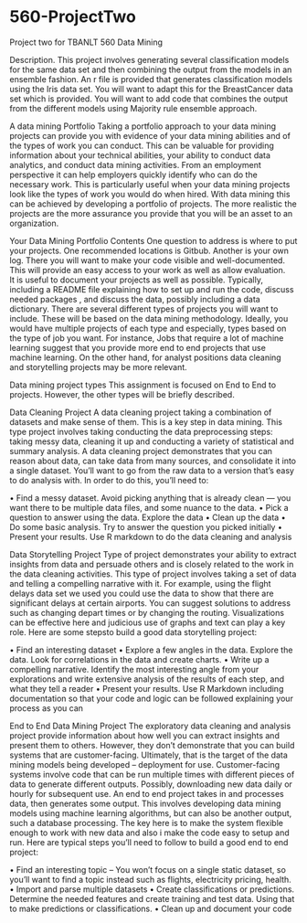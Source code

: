 # 560-ProjectTwo
Project two for TBANLT 560 Data Mining

Description.
This project involves generating several classification models for the same data set and then combining the output from the models in an ensemble fashion. 
An r file is provided that generates classification models using the Iris data set.  You will want to adapt this for the BreastCancer data set which is provided.  You will want to add code that combines the output from the different models using Majority rule ensemble approach.

A data mining Portfolio
Taking a portfolio approach to your data mining projects can provide you with evidence of your data mining abilities and of the types of work you can conduct.  This can be valuable for providing information about your technical abilities, your ability to conduct data analytics, and conduct data mining activities.  From an employment perspective it can help employers quickly identify who can do the necessary work.    This is particularly useful when your data mining projects look like the types of work you would do when hired.   With data mining this can be achieved by developing a portfolio of projects. The more realistic the projects are the more assurance you provide  that you will be an asset to an organization.

Your Data Mining Portfolio Contents
One question to address is where to put your projects.  One recommended locations is Gitbub.  Another  is your own log.  There you will want to make your code visible and well-documented.  This will provide an easy access to your work as well as allow evaluation.  
It is useful to document your projects as well as possible.   Typically, including a README file explaining how to set up and run the code, discuss needed packages , and discuss the data, possibly including a data dictionary.
There are several different types of projects you will want to include.  These will be based on the data mining methodology.  Ideally, you would have multiple projects of each type and especially, types based on the type of job you want.   For instance, 
Jobs that require a lot of machine learning suggest that you provide more end to end projects that use machine learning. On the other hand,  for analyst positions data cleaning and storytelling projects may be more relevant.

Data mining project types
This assignment is focused on End to End to projects.  However, the other types will be briefly described.

Data Cleaning Project
A data cleaning project  taking a combination of datasets and make sense of them. This is a key step in data mining. This type project involves taking  conducting the data preprocessing steps: taking messy data, cleaning it up and conducting a variety of statistical and summary analysis. A data cleaning project demonstrates that you can reason about data,  can take data from many sources, and consolidate it into a single dataset.
You’ll want to go from the raw data to a version that’s easy to do analysis with. In order to do this, you’ll need to:

•	Find a messy dataset. Avoid picking anything that is already clean — you want there to be multiple data files, and some nuance to the data.
•	Pick a question to answer using the data.  Explore the data
•	Clean up the data
•	Do some basic analysis. Try to answer the question you picked initially
•	Present your results.  Use R markdown to  do the data cleaning and analysis

Data Storytelling Project
Type of project demonstrates your ability to extract insights from data and persuade others and is closely related to the work in the data cleaning activities.  This type of project involves taking a set of data and telling a compelling narrative with it. For example, using the flight delays data set we used you could use the data to show that there are significant delays at certain airports.  You can suggest solutions to address such as changing depart times or by changing the routing.
Visualizations can be effective here and judicious use of graphs and text can play a key role. Here are some stepsto build a good data storytelling project:

•	Find an interesting dataset
•	Explore a few angles in the data. Explore the data. Look for correlations in the data and create charts.
•	Write up a compelling narrative.  Identify the most interesting angle from your explorations and write extensive analysis of the results of each step, and what they tell a reader
•	Present your results.  Use R Markdown including documentation so  that your code and logic can be followed explaining your process as you can

End to End  Data Mining Project
The  exploratory data cleaning and analysis project provide information about how well you can extract insights and present them to others. However, they don’t demonstrate that you can build systems that are customer-facing.  Ultimately, that is the target of the data mining models being developed – deployment for use.   Customer-facing systems involve code that can be run multiple times with different pieces of data to generate different outputs.   Possibly, downloading new data daily or hourly for subsequent use.
An end to end project takes in and processes data, then generates some output.  This involves developing data mining models using machine learning algorithms, but can also be another output,  such a database processing.
The key here is to make the system flexible enough to work with new data  and also i make the code easy to setup and run. Here are typical steps you’ll need to follow to build a good end to end project:

•	Find an interesting topic – You won’t focus on a single static dataset, so you’ll want to find a topic instead such as flights, electricity pricing, health.
•	Import and parse multiple datasets
•	Create classifications or predictions.   Determine the needed features and create training and test data.  Using that to make predictions or classifications.
•	Clean up and document your code
